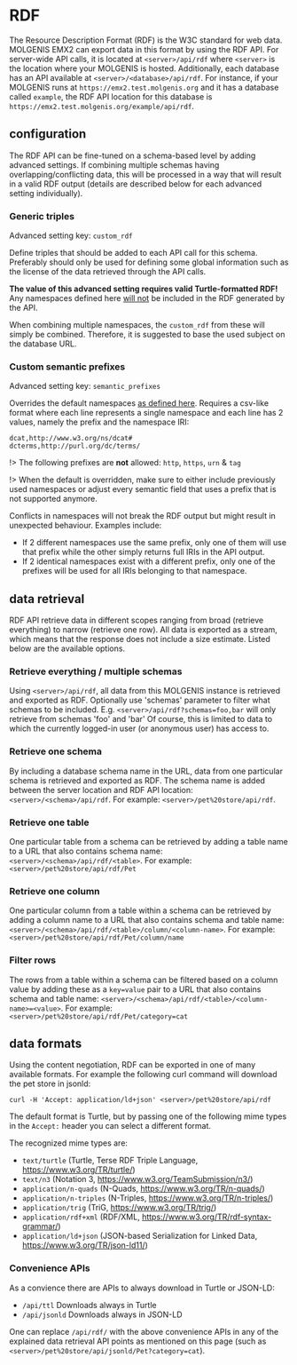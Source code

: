 # RDF

The Resource Description Format (RDF) is the W3C standard for web data.
MOLGENIS EMX2 can export data in this format by using the RDF API.
For server-wide API calls, it is located at `<server>/api/rdf` where `<server>` is the location where your MOLGENIS is hosted.
Additionally, each database has an API available at `<server>/<database>/api/rdf`.
For instance, if your MOLGENIS runs at `https://emx2.test.molgenis.org` and it has a database called `example`, the RDF API location for this database is `https://emx2.test.molgenis.org/example/api/rdf`.


## configuration

The RDF API can be fine-tuned on a schema-based level by adding advanced settings.
If combining multiple schemas having overlapping/conflicting data, this will be processed in a way that will result in a valid RDF output (details are described below for each advanced setting individually).

### Generic triples

Advanced setting key: `custom_rdf`

Define triples that should be added to each API call for this schema.
Preferably should only be used for defining some global information such as the license of the data retrieved through the API calls.

**The value of this advanced setting requires valid Turtle-formatted RDF!**
Any namespaces defined here <ins>will not</ins> be included in the RDF generated by the API.

When combining multiple namespaces, the `custom_rdf` from these will simply be combined.
Therefore, it is suggested to base the used subject on the database URL. 

### Custom semantic prefixes

Advanced setting key: `semantic_prefixes`

Overrides the default namespaces [as defined here](./semantics.md#formatting).
Requires a csv-like format where each line represents a single namespace and each line has 2 values, namely the prefix and the namespace IRI:
```csv
dcat,http://www.w3.org/ns/dcat#
dcterms,http://purl.org/dc/terms/
```

!> The following prefixes are **not** allowed: `http`, `https`, `urn` & `tag`

!> When the default is overridden, make sure to either include previously used namespaces or adjust every semantic field that uses a prefix that is not supported anymore.

Conflicts in namespaces will not break the RDF output but might result in unexpected behaviour. Examples include:
* If 2 different namespaces use the same prefix, only one of them will use that prefix while the other simply returns full IRIs in the API output.
* If 2 identical namespaces exist with a different prefix, only one of the prefixes will be used for all IRIs belonging to that namespace.

## data retrieval
RDF API retrieve data in different scopes ranging from broad (retrieve everything) to narrow (retrieve one row).
All data is exported as a stream, which means that the response does not include a size estimate.
Listed below are the available options.

### Retrieve everything / multiple schemas
Using `<server>/api/rdf`, all data from this MOLGENIS instance is retrieved and exported as RDF.
Optionally use 'schemas' parameter to filter what schemas to be included. E.g. `<server>/api/rdf?schemas=foo,bar` will only retrieve from schemas 'foo' and 'bar'
Of course, this is limited to data to which the currently logged-in user (or anonymous user) has access to.

### Retrieve one schema
By including a database schema name in the URL, data from one particular schema is retrieved and exported as RDF.
The schema name is added between the server location and RDF API location: `<server>/<schema>/api/rdf`.
For example: `<server>/pet%20store/api/rdf`.

### Retrieve one table
One particular table from a schema can be retrieved by adding a table name to a URL that also contains schema name: `<server>/<schema>/api/rdf/<table>`.
For example: `<server>/pet%20store/api/rdf/Pet`

### Retrieve one column
One particular column from a table within a schema can be retrieved by adding a column name to a URL that also contains schema and table name: `<server>/<schema>/api/rdf/<table>/column/<column-name>`.
For example: `<server>/pet%20store/api/rdf/Pet/column/name`

### Filter rows
The rows from a table within a schema can be filtered based on a column value by adding these as a `key=value` pair to a URL that also contains schema and table name: `<server>/<schema>/api/rdf/<table>/<column-name>=<value>`.
For example: `<server>/pet%20store/api/rdf/Pet/category=cat`

## data formats
Using the content negotiation, RDF can be exported in one of many available formats. For example the following curl command will download the pet store in jsonld:

`curl -H 'Accept: application/ld+json' <server>/pet%20store/api/rdf`

The default format is Turtle, but by passing one of the following mime types in the `Accept:` header you can select a different format.

The recognized mime types are:
- `text/turtle` (Turtle, Terse RDF Triple Language, https://www.w3.org/TR/turtle/)
- `text/n3` (Notation 3, https://www.w3.org/TeamSubmission/n3/)
- `application/n-quads` (N-Quads, https://www.w3.org/TR/n-quads/)
- `application/n-triples` (N-Triples, https://www.w3.org/TR/n-triples/)
- `application/trig` (TriG, https://www.w3.org/TR/trig/)
- `application/rdf+xml` (RDF/XML, https://www.w3.org/TR/rdf-syntax-grammar/)
- `application/ld+json` (JSON-based Serialization for Linked Data, https://www.w3.org/TR/json-ld11/)

### Convenience APIs
As a convience there are APIs to always download in Turtle or JSON-LD:
- `/api/ttl` Downloads always in Turtle
- `/api/jsonld` Downloads always in JSON-LD

One can replace `/api/rdf/` with the above convenience APIs in any of the explained data retrieval API points as
mentioned on this page (such as `<server>/pet%20store/api/jsonld/Pet?category=cat`).
